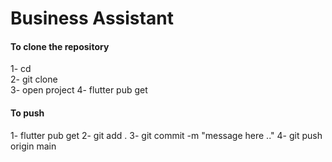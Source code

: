 # Business Assistant

#### To clone the repository
1- cd <path tou want to put the repo in eg: desktop>    
2- git clone <link to repo>    
3- open project
4- flutter pub get

#### To push
1- flutter pub get
2- git add .
3- git commit -m "message here .."
4- git push origin main

